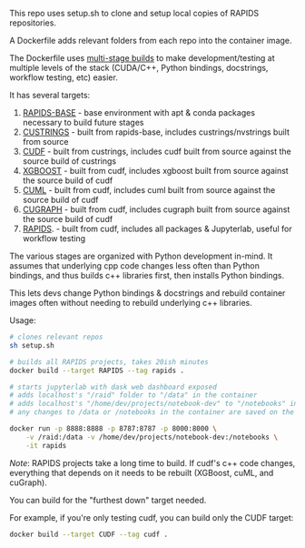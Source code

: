 This repo uses setup.sh to clone and setup local copies of RAPIDS repositories.

A Dockerfile adds relevant folders from each repo into the container image.

The Dockerfile uses [multi-stage builds](https://docs.docker.com/develop/develop-images/multistage-build/) to make development/testing at multiple levels of the stack (CUDA/C++, Python bindings, docstrings, workflow testing, etc) easier.

It has several targets:

1. [RAPIDS-BASE](https://github.com/randerzander/docker-rapids/blob/multistage-builds/Dockerfile#L4) - base environment with apt & conda packages necessary to build future stages
2. [CUSTRINGS](https://github.com/randerzander/docker-rapids/blob/multistage-builds/Dockerfile#L51) - built from rapids-base, includes custrings/nvstrings built from source
3. [CUDF](https://github.com/randerzander/docker-rapids/blob/multistage-builds/Dockerfile#L68) - built from custrings, includes cudf built from source against the source build of custrings
4. [XGBOOST](https://github.com/randerzander/docker-rapids/blob/multistage-builds/Dockerfile#L96) - built from cudf, includes xgboost built from source against the source build of cudf
5. [CUML](https://github.com/randerzander/docker-rapids/blob/multistage-builds/Dockerfile#L115) - built from cudf, includes cuml built from source against the source build of cudf
6. [CUGRAPH](https://github.com/randerzander/docker-rapids/blob/multistage-builds/Dockerfile#L138) - built from cudf, includes cugraph built from source against the source build of cudf
7. [RAPIDS](https://github.com/randerzander/docker-rapids/blob/multistage-builds/Dockerfile#L152). - built from cudf, includes all packages & Jupyterlab, useful for workflow testing

The various stages are organized with Python development in-mind. It assumes that underlying cpp code changes less often than Python bindings, and thus builds c++ libraries first, then installs Python bindings.

This lets devs change Python bindings & docstrings and rebuild container images often without needing to rebuild underlying c++ libraries.

Usage:
```bash
# clones relevant repos
sh setup.sh

# builds all RAPIDS projects, takes 20ish minutes
docker build --target RAPIDS --tag rapids .

# starts jupyterlab with dask web dashboard exposed
# adds localhost's "/raid" folder to "/data" in the container
# adds localhost's "/home/dev/projects/notebook-dev" to "/notebooks" in the container
# any changes to /data or /notebooks in the container are saved on the host as well

docker run -p 8888:8888 -p 8787:8787 -p 8000:8000 \
    -v /raid:/data -v /home/dev/projects/notebook-dev:/notebooks \
    -it rapids
```

*Note*: RAPIDS projects take a long time to build. If cudf's c++ code changes, everything that depends on it needs to be rebuilt (XGBoost, cuML, and cuGraph).

You can build for the "furthest down" target needed.

For example, if you're only testing cudf, you can build only the CUDF target:
```bash
docker build --target CUDF --tag cudf .
```
